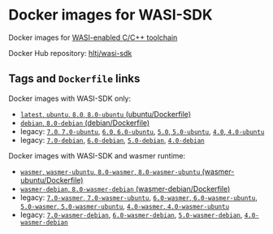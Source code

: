 # Docker images for WASI-SDK

Docker images for [WASI-enabled C/C++ toolchain](https://github.com/CraneStation/wasi-sdk)

Docker Hub repository: [hltj/wasi-sdk](https://hub.docker.com/r/hltj/wasi-sdk)

## Tags and `Dockerfile` links

Docker images with WASI-SDK only:
- [`latest`, `ubuntu`, `8.0`, `8.0-ubuntu` (ubuntu/Dockerfile)](https://github.com/hltj/wasi-sdk-docker/blob/master/ubuntu/Dockerfile)
- [`debian`, `8.0-debian` (debian/Dockerfile)](https://github.com/hltj/wasi-sdk-docker/blob/master/debian/Dockerfile)
- legacy: [`7.0`, `7.0-ubuntu`](https://github.com/hltj/wasi-sdk-docker/blob/5886c5a5311987b8282582190a58c365d66996b0/ubuntu/Dockerfile), [`6.0`, `6.0-ubuntu`](https://github.com/hltj/wasi-sdk-docker/blob/90e2fac19772cae73ddb457a346a43fa0b7816bd/ubuntu/Dockerfile), [`5.0`, `5.0-ubuntu`](https://github.com/hltj/wasi-sdk-docker/blob/ed8085587ff8b653237e7e8aeac27acd3fc12432/ubuntu/Dockerfile), [`4.0`, `4.0-ubuntu`](https://github.com/hltj/wasi-sdk-docker/blob/9bcc83268b22126d8a3dcb32ef5b0930284bcecb/ubuntu/Dockerfile)
- legacy: [`7.0-debian`](https://github.com/hltj/wasi-sdk-docker/blob/5886c5a5311987b8282582190a58c365d66996b0/debian/Dockerfile), [`6.0-debian`](https://github.com/hltj/wasi-sdk-docker/blob/90e2fac19772cae73ddb457a346a43fa0b7816bd/debian/Dockerfile), [`5.0-debian`](https://github.com/hltj/wasi-sdk-docker/blob/ed8085587ff8b653237e7e8aeac27acd3fc12432/debian/Dockerfile), [`4.0-debian`](https://github.com/hltj/wasi-sdk-docker/blob/9bcc83268b22126d8a3dcb32ef5b0930284bcecb/debian/Dockerfile)

Docker images with WASI-SDK and wasmer runtime:
- [`wasmer`, `wasmer-ubuntu`, `8.0-wasmer`, `8.0-wasmer-ubuntu` (wasmer-ubuntu/Dockerfile)](https://github.com/hltj/wasi-sdk-docker/blob/master/wasmer-ubuntu/Dockerfile)
- [`wasmer-debian`, `8.0-wasmer-debian` (wasmer-debian/Dockerfile)](https://github.com/hltj/wasi-sdk-docker/blob/master/wasmer-debian/Dockerfile)
- legacy: [`7.0-wasmer`, `7.0-wasmer-ubuntu`](https://github.com/hltj/wasi-sdk-docker/blob/5886c5a5311987b8282582190a58c365d66996b0/wasmer-ubuntu/Dockerfile), [`6.0-wasmer`, `6.0-wasmer-ubuntu`](https://github.com/hltj/wasi-sdk-docker/blob/90e2fac19772cae73ddb457a346a43fa0b7816bd/wasmer-ubuntu/Dockerfile), [`5.0-wasmer`, `5.0-wasmer-ubuntu`](https://github.com/hltj/wasi-sdk-docker/blob/ed8085587ff8b653237e7e8aeac27acd3fc12432/wasmer-ubuntu/Dockerfile), [`4.0-wasmer`, `4.0-wasmer-ubuntu`](https://github.com/hltj/wasi-sdk-docker/blob/9bcc83268b22126d8a3dcb32ef5b0930284bcecb/wasmer-ubuntu/Dockerfile)
- legacy: [`7.0-wasmer-debian`](https://github.com/hltj/wasi-sdk-docker/blob/5886c5a5311987b8282582190a58c365d66996b0/wasmer-debian/Dockerfile), [`6.0-wasmer-debian`](https://github.com/hltj/wasi-sdk-docker/blob/90e2fac19772cae73ddb457a346a43fa0b7816bd/wasmer-debian/Dockerfile), [`5.0-wasmer-debian`](https://github.com/hltj/wasi-sdk-docker/blob/ed8085587ff8b653237e7e8aeac27acd3fc12432/wasmer-debian/Dockerfile), [`4.0-wasmer-debian`](https://github.com/hltj/wasi-sdk-docker/blob/9bcc83268b22126d8a3dcb32ef5b0930284bcecb/wasmer-debian/Dockerfile)

